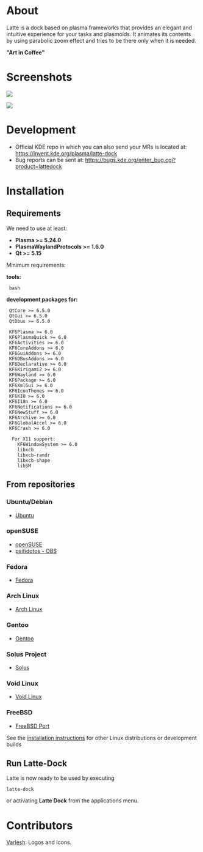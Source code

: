 About
=====
Latte is a dock based on plasma frameworks that provides an elegant and intuitive experience for your tasks and plasmoids. It animates its contents by using parabolic zoom effect and tries to be there only when it is needed.

**"Art in Coffee"**

Screenshots
===========

![](https://cdn.kde.org/screenshots/latte-dock/latte-dock_regular.png)

![](https://cdn.kde.org/screenshots/latte-dock/latte-dock_settings.png)

Development
============

- Official KDE repo in which you can also send your MRs is located at: https://invent.kde.org/plasma/latte-dock
- Bug reports can be sent at: https://bugs.kde.org/enter_bug.cgi?product=lattedock


Installation
============

## Requirements

We need to use at least:

- **Plasma >= 5.24.0**
- **PlasmaWaylandProtocols >= 1.6.0**
- **Qt >= 5.15**

Minimum requirements:

**tools:**
```
 bash
```

**development packages for:**
```
 QtCore >= 6.5.0
 QtGui >= 6.5.0
 QtDbus >= 6.5.0

 KF6Plasma >= 6.0
 KF6PlasmaQuick >= 6.0
 KF6Activities >= 6.0
 KF6CoreAddons >= 6.0
 KF6GuiAddons >= 6.0
 KF6DBusAddons >= 6.0
 KF6Declarative >= 6.0
 KF6Kirigami2 >= 6.0
 KF6Wayland >= 6.0
 KF6Package >= 6.0
 KF6XmlGui >= 6.0
 KF6IconThemes >= 6.0
 KF6KIO >= 6.0
 KF6I18n >= 6.0
 KF6Notifications >= 6.0
 KF6NewStuff >= 6.0
 KF6Archive >= 6.0
 KF6GlobalAccel >= 6.0
 KF6Crash >= 6.0

  For X11 support:
    KF6WindowSystem >= 6.0
    libxcb
    libxcb-randr
    libxcb-shape
    libSM
```

## From repositories

### Ubuntu/Debian

- [Ubuntu](https://packages.ubuntu.com/bionic/latte-dock)

### openSUSE

- [openSUSE](https://software.opensuse.org/package/latte-dock?search_term=latte+dock)
- [psifidotos - OBS](https://software.opensuse.org//download.html?project=home%3Apsifidotos&package=latte-dock)

### Fedora

- [Fedora](https://koji.fedoraproject.org/koji/packageinfo?packageID=24229)

### Arch Linux

- [Arch Linux](https://www.archlinux.org/packages/?sort=&q=latte-dock)

### Gentoo

- [Gentoo](https://packages.gentoo.org/packages/kde-misc/latte-dock)

### Solus Project

- [Solus](https://packages.solus-project.com/shannon/l/latte-dock/)

### Void Linux

- [Void Linux](https://github.com/void-linux/void-packages/tree/master/srcpkgs/latte-dock)

### FreeBSD
- [FreeBSD Port](https://www.freshports.org/deskutils/latte-dock/)

See the [installation instructions](./INSTALLATION.md) for other Linux distributions or development builds

## Run Latte-Dock

Latte is now ready to be used by executing
```
latte-dock
```

or activating **Latte Dock** from the applications menu.


Contributors
============
[Varlesh](https://github.com/varlesh): Logos and Icons.
